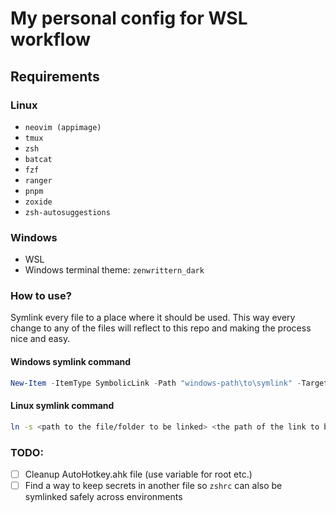 # My personal config for WSL workflow

## Requirements

### Linux

- `neovim (appimage)`
- `tmux`
- `zsh`
- `batcat`
- `fzf`
- `ranger`
- `pnpm`
- `zoxide`
- `zsh-autosuggestions`

### Windows

- WSL
- Windows terminal theme: `zenwrittern_dark`

### How to use?

Symlink every file to a place where it should be used.
This way every change to any of the files will reflect to this repo and
making the process nice and easy.

#### Windows symlink command

```powershell
New-Item -ItemType SymbolicLink -Path "windows-path\to\symlink" -Target "\\wsl$\Ubuntu\home\yourusername\path\to\target-thing"
```

#### Linux symlink command

```bash
ln -s <path to the file/folder to be linked> <the path of the link to be created>
```

### TODO:

- [ ] Cleanup AutoHotkey.ahk file (use variable for root etc.)
- [ ] Find a way to keep secrets in another file so `zshrc` can also be symlinked safely across environments
